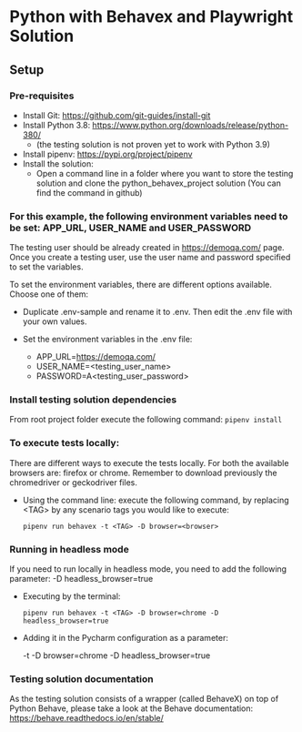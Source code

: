 # Python with Behavex and Playwright Solution

## Setup

### Pre-requisites
- Install Git: https://github.com/git-guides/install-git
- Install Python 3.8: https://www.python.org/downloads/release/python-380/
  - (the testing solution is not proven yet to work with Python 3.9)
- Install pipenv: https://pypi.org/project/pipenv
- Install the solution:
  - Open a command line in a folder where you want to store the testing solution and clone the python_behavex_project solution
    (You can find the command in github)

### For this example, the following environment variables need to be set: APP_URL, USER_NAME and USER_PASSWORD

The testing user should be already created in https://demoqa.com/ page.
Once you create a testing user, use the user name and password specified to set the variables.


To set the environment variables, there are different options available. Choose one of them:

- Duplicate .env-sample and rename it to .env. Then edit the .env file with your own values.

- Set the environment variables in the .env file:

  - APP_URL=https://demoqa.com/
  - USER_NAME=<testing_user_name>
  - PASSWORD=A<testing_user_password>


### Install testing solution dependencies
From root project folder execute the following command: ```pipenv install```

### To execute tests locally:

There are different ways to execute the tests locally. For both the available browsers are: firefox or chrome.
Remember to download previously the chromedriver or geckodriver files.

- Using the command line: execute the following command, by replacing \<TAG\> by any scenario tags you would like to execute:

  ```
  pipenv run behavex -t <TAG> -D browser=<browser>
  ```

### Running in headless mode
If you need to run locally in headless mode, you need to add the following parameter: -D headless_browser=true

- Executing by the terminal:

  ```
  pipenv run behavex -t <TAG> -D browser=chrome -D headless_browser=true
  ```

- Adding it in the Pycharm configuration as a parameter:

  -t <TAG> -D browser=chrome -D headless_browser=true


### Testing solution documentation
As the testing solution consists of a wrapper (called BehaveX) on top of Python Behave, please take a look at the Behave documentation:
https://behave.readthedocs.io/en/stable/

